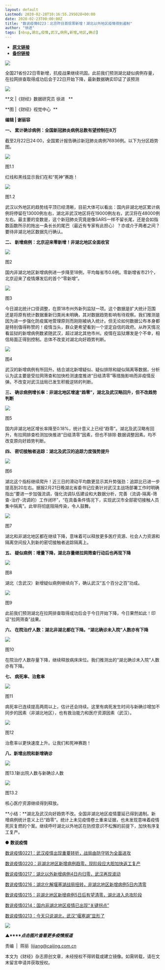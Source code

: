 ```yaml
---
layout: default
Lastmod: 2020-02-28T10:16:55.295028+00:00
date: 2020-02-23T00:00:00Z
title: "数说疫情0223：北京昨日首现零新增！湖北以外地区疫情得到遏制"
author: "徐进"
tags: [nbsp,湖北,疫情,武汉,病例,新增,地区,确诊]
---
```


* [**原文链接**](https://mp.weixin.qq.com/s/JFcGBAwF1_kk_1cs0lU9aA)
* [**备份链接**](http://archive.today/AxFNC)


![](/images/post/77e6cfb5c7ef66e00d9bd04f74961594.jpg)

全国21省份22日零新增，抗疫战果继续巩固。此前我们预测湖北疑似病例存量，在拉网排查取得成功后会于22日开始下降，最新数据确实印证了该预测

![](/images/post/f5a3da164aa942e6a40c7159d6c29dd0.jpg)

  

**文 |《财经》数据研究员 徐进   **  

**图 |《财经》视觉中心  **

**编辑 | 谢丽容**

**一、 累计确诊病例：全国新冠肺炎病例总数有望控制在8万**

截至2月22日24:00，全国累计报告确诊新冠肺炎病例76936例。以下为分区趋势图。  

![](/images/post/76578445e1121bd6e625a72afdaddb21.jpg)

图1.1

红线和黑线显示我们在和“死神”赛跑！

![](/images/post/d29a79faf4b295294bfeee31ce6a2a4d.jpg)

图1.2

武汉以外地区的趋势线平顶已经清晰，目前大体可以看出：国内非湖北地区累计病例将停留在13000例左右，湖北非武汉地区将在19000例左右，武汉将在48000例左右。最主要的变数是，这个新冠肺炎究竟是像SARS一样不留长尾，还是会如指数函数所示的拖出一条长长的尾巴（最近有专家有此担心）？亦或介于两者之间？要待非湖北地区数据先行确认。

**二、 新增病例：北京迎来零新增！非湖北地区全面收官**

  

![](/images/post/b531ba0db31e4752426d2d17fb3f365e.jpg)

图2  

国内非湖北地区新增病例进一步降至18例，平均每省市0.6例。零新增省市21个，北京迎来了疫情爆发后的首个“零新增”。

![](/images/post/1d2d02feff7fe9e91fc429a1208b12c7.jpg)

图3

今日湖北统计口径调整，在原18市州外新列监狱一项。这个数据是扩大统计范围还是将原有统计数据重新归类尚未明确，其对数据趋势影响有待观察。我们推测是因为进一步强化防疫属地管理原则而刚刚被纳入统计。但无论如何数据公布本身都是特别值得称赞的！疫情当头，群众更希望看到一个坚定自信的政府。从昨天情况看监狱的新增病例数紧随武汉，超过湖北其他市州。疫情在监狱爆发是个不幸，相信局面正得到控制。总体不改变对湖北向好趋势判断。

![](/images/post/06e5400e4e244cb4bce3900a4e64492b.jpg)

图4

武汉的新增病例有所回升。结合湖北新增疑似、疑似排除和疑似隔离等数据，分析认为这主要是受拉网筛查和加快检测速度推进“日结清零”等措施影响而非疫情反弹。不改变对武汉战局已发生积极逆转的判断。

**三、 确诊病例增长率：非湖北地区增速“趋零”，湖北及武汉略回升，但不改趋势判断**

  

![](/images/post/a92a02a1c761fcbaf2249ef71326d7bc.jpg)

图5

国内非湖北地区增长率降至0.18%，统计意义上已经“趋零”。湖北及武汉略有回升，有拉网排查检测加快推进“日结清零”因素，但也不排除·数据调整因素。均不改变原向好趋势判断。

**四、 密切接触者追踪：湖北及武汉的追踪力度强势提升**

  

![](/images/post/8258f58ecf4187f99e69d10edcc7dfe9.jpg)

图6

湖北这个指标继续爬升！近三日的滑动平均数更显示其升势强劲：追踪比已进一步提高到20左右。据报2月21日晚湖北省委书记应勇针对武汉主战场部署工作时明确指出“要进一步加强流调，强化流调队伍建设和大数据分析，完善（流调-隔离-筛查-治疗-流调的）工作闭环”，“在具备条件情况下，实现武汉市全部密切接触人员集中隔离”。此举将彻底阻隔传染，令人鼓舞。

![](/images/post/7563f380fb49b0be76a64726f54f5c87.jpg)

图7

湖北和非湖北地区都在继续下降，意味着可以释放更多医疗资源、社会人力资源和隔离空间投入到新的密切接触者追踪隔离上。

**五、 疑似病例：增量下降，湖北存量继拉网筛查行动后也再现下降**

  

![](/images/post/e9e91ae56c963aa3263ee872a320b3f7.jpg)

图8

湖北（含武汉）新增疑似病例继续向下，确认武汉“五个百分之百”功成。

![](/images/post/84ba850fd222b1aa680e94c28798ffd0.jpg)

图9

此前我们预测湖北在拉网排查取得成功后会于今日开始下降，今日果然如此！印证“拉网筛查”战果。

**六、 在院治疗人数：湖北非湖北都在下降。“湖北确诊未入院”人数亦有下降**

![](/images/post/28b2facbd283a03772d15f9c56f2d958.jpg)

图10

在院治疗人数存量下降，继续释放病床床位。我们推测出的“湖北确诊未入院”人数亦有下降。

**七、 病死率、治愈率**

  

![](/images/post/0ccb6ffedfaa18f0614d48e8847a8e8f.jpg)

图11

病死率已连续提高两周以上，估计还会持续。这里有病死发生时间与新确诊增加不同步的因素（非湖北地区），也有救治能力和医疗资源因素（武汉）。

![](/images/post/841cc2d01538bb4bc254715bccc05c2a.jpg)

图12

治愈率以更快速度上升。让我们和死神赛跑！

**八、新增出院和新增确诊**

![](/images/post/1dcd7966d894eda6a91a8d6fb31a407b.jpg)

图13.1新出院人数与新确诊人数

![](/images/post/76ecc9aa95f98b40ca246fe0c1583919.jpg)

图13.2

核心医疗资源继续得到释放。

**小结：**湖北及武汉向好趋势不改。全国非湖北地区疫情蔓延已得到遏制。新增病例统计意义上已“趋零”。统计上未见疫情卷土重来证据，也未发现意味着疫情死灰复燃的个案。继续呼吁湖北以外地区在防控意识不松懈的前提下，加快有序复工复产。

  

● **数说疫情**

  

[数说疫情0221：武汉疫情出现重要转折，战局由防守转为全面进攻](http://mp.weixin.qq.com/s?__biz=MjM5NDU5NTM4MQ==&mid=2653354506&idx=3&sn=a69823a6b74881527090a4ba5dae2bf3&chksm=bd570d508a2084464f161515793b9023f7d2ad09f3e38cb6cb7f1774cf08b5bd791170822ad1&scene=21#wechat_redirect)

[数说疫情0220：非湖北地区新增病例趋零，现阶段应大胆加快返工复产](http://mp.weixin.qq.com/s?__biz=MjM5NDU5NTM4MQ==&mid=2653354406&idx=3&sn=e58c64f41ae2551d11e0e65318bdaa53&chksm=bd570efc8a2087eaf58a6757fde5f57959bb7cc47b1c98d0ec3a51be710e913dc9c9ba07a70c&scene=21#wechat_redirect)

[数说疫情0217：湖北以外新增病例4日内归零，武汉再现波动](http://mp.weixin.qq.com/s?__biz=MjM5NDU5NTM4MQ==&mid=2653354261&idx=3&sn=2c92f99f4e4be4747f7eeed9446fc5ed&chksm=bd570e4f8a208759e72cc7c82f15ee2bc867a3d1559ee614aa5430d0cffd529f89079e856743&scene=21#wechat_redirect)

[数说疫情0216：](http://mp.weixin.qq.com/s?__biz=MjM5NDU5NTM4MQ==&mid=2653354194&idx=2&sn=4a14617a26637d1f09c1742c05212752&chksm=bd570f888a20869e76accf5bcd6865b59d911a12956b802368f342c08e24ae8d4f6c32cf8ba4&scene=21#wechat_redirect)[湖北化解堰塞湖战局扭转，非湖北地区新增病例5日内清零](http://mp.weixin.qq.com/s?__biz=MjM5NDU5NTM4MQ==&mid=2653354194&idx=2&sn=4a14617a26637d1f09c1742c05212752&chksm=bd570f888a20869e76accf5bcd6865b59d911a12956b802368f342c08e24ae8d4f6c32cf8ba4&scene=21#wechat_redirect)

[数说疫情0215：](http://mp.weixin.qq.com/s?__biz=MjM5NDU5NTM4MQ==&mid=2653354140&idx=2&sn=a699320a807b4064de1b758b98d93292&chksm=bd570fc68a2086d021a04df2dc8c04344ef74c408ce3a4161624c332abfd89c567e69ff320f0&scene=21#wechat_redirect)[非湖北地区新增病例5日后有望清零，湖北进入总攻阶段](http://mp.weixin.qq.com/s?__biz=MjM5NDU5NTM4MQ==&mid=2653354140&idx=2&sn=a699320a807b4064de1b758b98d93292&chksm=bd570fc68a2086d021a04df2dc8c04344ef74c408ce3a4161624c332abfd89c567e69ff320f0&scene=21#wechat_redirect)

[数说疫情0214：](http://mp.weixin.qq.com/s?__biz=MjM5NDU5NTM4MQ==&mid=2653354102&idx=2&sn=600025a051aca6f23943d82a33bc7182&chksm=bd570f2c8a20863a205e64f0d7cdc43c9f1e6c8edb8e03cecd5021c832d10789e5faed871f57&scene=21#wechat_redirect)[国内非湖北地区疫情已出现“关键拐点”](http://mp.weixin.qq.com/s?__biz=MjM5NDU5NTM4MQ==&mid=2653354102&idx=2&sn=600025a051aca6f23943d82a33bc7182&chksm=bd570f2c8a20863a205e64f0d7cdc43c9f1e6c8edb8e03cecd5021c832d10789e5faed871f57&scene=21#wechat_redirect)

[数说疫情0213：](http://mp.weixin.qq.com/s?__biz=MjM5NDU5NTM4MQ==&mid=2653354064&idx=3&sn=c44513fb5ac481e8e2b85beac090c7db&chksm=bd570f0a8a20861cf3b2b84a54df837f9660ddd5ef932b6984b852f34b8012279d7a7d2f5ca5&scene=21#wechat_redirect)[今天只说湖北，武汉“堰塞湖”显形了](http://mp.weixin.qq.com/s?__biz=MjM5NDU5NTM4MQ==&mid=2653354064&idx=3&sn=c44513fb5ac481e8e2b85beac090c7db&chksm=bd570f0a8a20861cf3b2b84a54df837f9660ddd5ef932b6984b852f34b8012279d7a7d2f5ca5&scene=21#wechat_redirect)

[![](/images/post/4d24a5670c9a87791ea8b757d030c0d3.jpg)](https://mp.weixin.qq.com/mp/homepage?__biz=MjM5NDU5NTM4MQ==&hid=29&sn=21c0f34c737748fe3b2c372bb40ae622)

**▲****_点击图片查看更多疫情报道_**

  

  

责编  |  蒋丽  lijiang@caijing.com.cn

本文为《财经》杂志原创文章，未经授权不得转载或建立镜像。如需转载，请在文末留言申请并获取授权。

